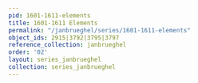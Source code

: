 ```yaml
---
pid: 1601-1611-elements
title: 1601-1611 Elements
permalink: "/janbrueghel/series/1601-1611-elements"
object_ids: 2915|3792|3795|3797
reference_collection: janbrueghel
order: '02'
layout: series_janbrueghel
collection: series_janbrueghel
---
```

